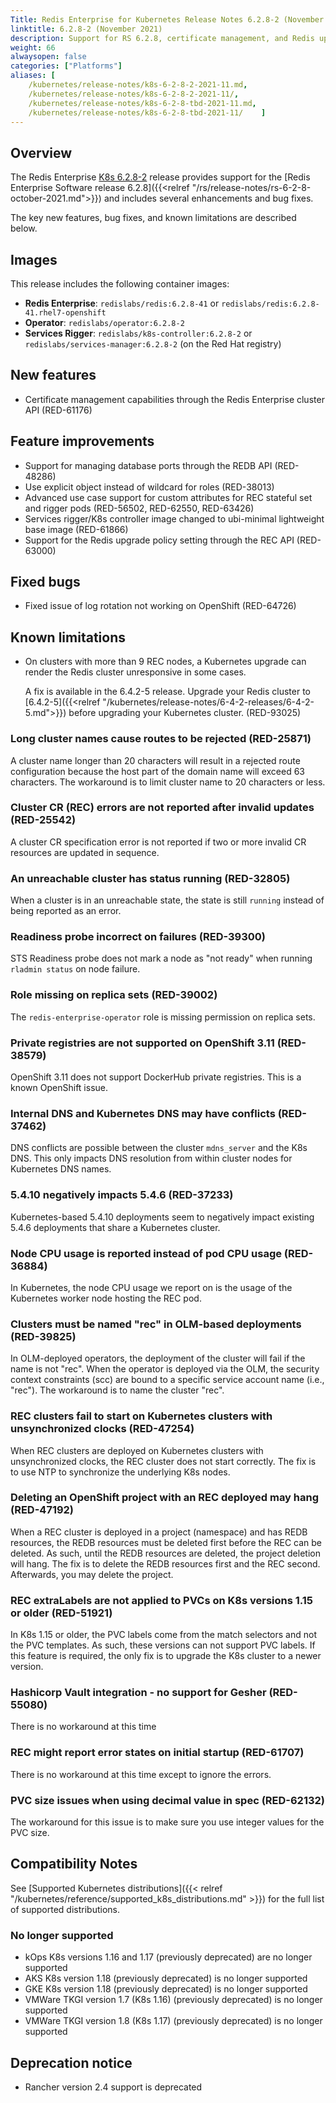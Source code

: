 ```yaml
---
Title: Redis Enterprise for Kubernetes Release Notes 6.2.8-2 (November 2021)
linktitle: 6.2.8-2 (November 2021)
description: Support for RS 6.2.8, certificate management, and Redis upgrade policy.
weight: 66
alwaysopen: false
categories: ["Platforms"]
aliases: [
    /kubernetes/release-notes/k8s-6-2-8-2-2021-11.md,
    /kubernetes/release-notes/k8s-6-2-8-2-2021-11/,
    /kubernetes/release-notes/k8s-6-2-8-tbd-2021-11.md,
    /kubernetes/release-notes/k8s-6-2-8-tbd-2021-11/    ]
---
```

## Overview

The Redis Enterprise [K8s 6.2.8-2](https://github.com/RedisLabs/redis-enterprise-k8s-docs/releases/tag/v6.2.8-2) release provides support for the [Redis Enterprise Software release 6.2.8]({{<relref "/rs/release-notes/rs-6-2-8-october-2021.md">}}) and includes several enhancements and bug fixes.

The key new features, bug fixes, and known limitations are described below.

## Images

This release includes the following container images:

* **Redis Enterprise**: `redislabs/redis:6.2.8-41` or  `redislabs/redis:6.2.8-41.rhel7-openshift`
* **Operator**: `redislabs/operator:6.2.8-2`
* **Services Rigger**: `redislabs/k8s-controller:6.2.8-2` or `redislabs/services-manager:6.2.8-2` (on the Red Hat registry)

## New features

* Certificate management capabilities through the Redis Enterprise cluster API (RED-61176)

## Feature improvements

* Support for managing database ports through the REDB API (RED-48286)
* Use explicit object instead of wildcard for roles (RED-38013)
* Advanced use case support for custom attributes for REC stateful set and rigger pods (RED-56502, RED-62550, RED-63426)
* Services rigger/K8s controller image changed to ubi-minimal lightweight base image (RED-61866)
* Support for the Redis upgrade policy setting through the REC API (RED-63000)

## Fixed bugs

* Fixed issue of log rotation not working on OpenShift (RED-64726)

## Known limitations

* On clusters with more than 9 REC nodes, a Kubernetes upgrade can render the Redis cluster unresponsive in some cases.

  A fix is available in the 6.4.2-5 release. Upgrade your Redis cluster to [6.4.2-5]({{<relref "/kubernetes/release-notes/6-4-2-releases/6-4-2-5.md">}}) before upgrading your Kubernetes cluster. (RED-93025)

### Long cluster names cause routes to be rejected  (RED-25871)

A cluster name longer than 20 characters will result in a rejected route configuration because the host part of the domain name will exceed 63 characters. The workaround is to limit cluster name to 20 characters or less.

### Cluster CR (REC) errors are not reported after invalid updates (RED-25542)

A cluster CR specification error is not reported if two or more invalid CR resources are updated in sequence.

### An unreachable cluster has status running (RED-32805)

When a cluster is in an unreachable state, the state is still `running` instead of being reported as an error.

### Readiness probe incorrect on failures (RED-39300)

STS Readiness probe does not mark a node as "not ready" when running `rladmin status` on node failure.

### Role missing on replica sets (RED-39002)

The `redis-enterprise-operator` role is missing permission on replica sets.

### Private registries are not supported on OpenShift 3.11 (RED-38579)

OpenShift 3.11 does not support DockerHub private registries. This is a known OpenShift issue.

### Internal DNS and Kubernetes DNS may have conflicts (RED-37462)

DNS conflicts are possible between the cluster `mdns_server` and the K8s DNS. This only impacts DNS resolution from within cluster nodes for Kubernetes DNS names.

### 5.4.10 negatively impacts 5.4.6 (RED-37233)

Kubernetes-based 5.4.10 deployments seem to negatively impact existing 5.4.6 deployments that share a Kubernetes cluster.

### Node CPU usage is reported instead of pod CPU usage (RED-36884)

In Kubernetes, the node CPU usage we report on is the usage of the Kubernetes worker node hosting the REC pod.

### Clusters must be named "rec" in OLM-based deployments (RED-39825)

In OLM-deployed operators, the deployment of the cluster will fail if the name is not "rec". When the operator is deployed via the OLM, the security context constraints (scc) are bound to a specific service account name (i.e., "rec"). The workaround is to name the cluster "rec".

### REC clusters fail to start on Kubernetes clusters with unsynchronized clocks (RED-47254)

When REC clusters are deployed on Kubernetes clusters with unsynchronized clocks, the REC cluster does not start correctly. The fix is to use NTP to synchronize the underlying K8s nodes.

### Deleting an OpenShift project with an REC deployed may hang (RED-47192)

When a REC cluster is deployed in a project (namespace) and has REDB resources, the
REDB resources must be deleted first before the REC can be deleted. As such, until the
REDB resources are deleted, the project deletion will hang. The fix is to delete the
REDB resources first and the REC second. Afterwards, you may delete the project.

### REC extraLabels are not applied to PVCs on K8s versions 1.15 or older (RED-51921)

In K8s 1.15 or older, the PVC labels come from the match selectors and not the
PVC templates. As such, these versions can not support PVC labels. If this feature
is required, the only fix is to upgrade the K8s cluster to a newer version.

### Hashicorp Vault integration - no support for Gesher (RED-55080)

There is no workaround at this time

### REC might report error states on initial startup (RED-61707)

There is no workaround at this time except to ignore the errors.

### PVC size issues when using decimal value in spec (RED-62132)

The workaround for this issue is to make sure you use integer values for the PVC size.

## Compatibility Notes

See [Supported Kubernetes distributions]({{< relref "/kubernetes/reference/supported_k8s_distributions.md" >}}) for the full list of supported distributions.

### No longer supported

* kOps K8s versions 1.16 and 1.17 (previously deprecated) are no longer supported
* AKS K8s version 1.18 (previously deprecated) is no longer supported
* GKE K8s version 1.18 (previously deprecated) is no longer supported
* VMWare TKGI version 1.7 (K8s 1.16) (previously deprecated) is no longer supported
* VMWare TKGI version 1.8 (K8s 1.17) (previously deprecated) is no longer supported

## Deprecation notice

* Rancher version 2.4 support is deprecated
